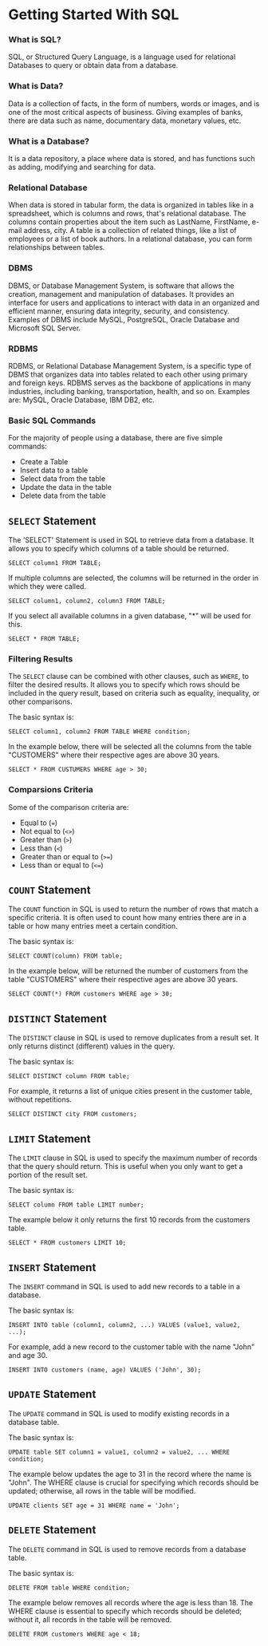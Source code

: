 # Getting Started With SQL

### What is SQL?
SQL, or Structured Query Language, is a language used for relational Databases to query or obtain data from a database.

### What is Data?
Data is a collection of facts, in the form of numbers, words or images, and is one of the most critical aspects of business. Giving examples of banks, there are data such as name, documentary data, monetary values, etc.

### What is a Database?
It is a data repository, a place where data is stored, and has functions such as adding, modifying and searching for data.

### Relational Database
When data is stored in tabular form, the data is organized in tables like in a spreadsheet, which is columns and rows, that's relational database. The columns contain properties about the item such as LastName, FirstName, e-mail address, city. A table is a collection of related things, like a list of employees or a list of book authors. In a relational database, you can form relationships between tables.

### DBMS
DBMS, or Database Management System, is software that allows the creation, management and manipulation of databases. It provides an interface for users and applications to interact with data in an organized and efficient manner, ensuring data integrity, security, and consistency. Examples of DBMS include MySQL, PostgreSQL, Oracle Database and Microsoft SQL Server.

### RDBMS
RDBMS, or Relational Database Management System, is a specific type of DBMS that organizes data into tables related to each other using primary and foreign keys. RDBMS serves as the backbone of applications in many industries, including banking, transportation, health, and so on. Examples are: MySQL, Oracle Database, IBM DB2, etc.

### Basic SQL Commands
For the majority of people using a database, there are five simple commands:
  - Create a Table
  - Insert data to a table
  - Select data from the table
  - Update the data in the table
  - Delete data from the table


## `SELECT` Statement
The 'SELECT' Statement is used in SQL to retrieve data from a database. It allows you to specify which columns of a table should be returned.

    SELECT column1 FROM TABLE;
 
If multiple columns are selected, the columns will be returned in the order in which they were called.
    
    SELECT column1, column2, column3 FROM TABLE;

If you select all available columns in a given database, "*" will be used for this.

    SELECT * FROM TABLE;

### Filtering Results
The `SELECT` clause can be combined with other clauses, such as `WHERE`, to filter the desired results. It allows you to specify which rows should be included in the query result, based on criteria such as equality, inequality, or other comparisons. 

The basic syntax is:

    SELECT column1, column2 FROM TABLE WHERE condition;

In the example below, there will be selected all the columns from the table "CUSTOMERS" where their respective ages are above 30 years.

    SELECT * FROM CUSTUMERS WHERE age > 30;

### Comparsions Criteria
Some of the comparison criteria are:
 - Equal to (`=`)
 - Not equal to (`<>`)
 - Greater than (`>`)
 - Less than (`<`)
 - Greater than or equal to (`>=`)
 - Less than or equal to (`<=`)

    
## `COUNT` Statement
The `COUNT` function in SQL is used to return the number of rows that match a specific criteria. It is often used to count how many entries there are in a table or how many entries meet a certain condition.

The basic syntax is:

    SELECT COUNT(column) FROM table;

In the example below, will be returned the number of customers from the table "CUSTOMERS" where their respective ages are above 30 years.

    SELECT COUNT(*) FROM customers WHERE age > 30;
    

## `DISTINCT` Statement
The `DISTINCT` clause in SQL is used to remove duplicates from a result set. It only returns distinct (different) values ​​in the query.

The basic syntax is:

    SELECT DISTINCT column FROM table;

For example, it returns a list of unique cities present in the customer table, without repetitions.

    SELECT DISTINCT city FROM customers;

    
## `LIMIT` Statement
The `LIMIT` clause in SQL is used to specify the maximum number of records that the query should return. This is useful when you only want to get a portion of the result set.

The basic syntax is:

    SELECT column FROM table LIMIT number;

The example below it only returns the first 10 records from the customers table.

    SELECT * FROM customers LIMIT 10;

    
## `INSERT` Statement
The `INSERT` command in SQL is used to add new records to a table in a database.

The basic syntax is:

    INSERT INTO table (column1, column2, ...) VALUES (value1, value2, ...);

For example, add a new record to the customer table with the name "John" and age 30.

    INSERT INTO customers (name, age) VALUES ('John', 30);


## `UPDATE` Statement
The `UPDATE` command in SQL is used to modify existing records in a database table.

The basic syntax is:

    UPDATE table SET column1 = value1, column2 = value2, ... WHERE condition;

The example below updates the age to 31 in the record where the name is "John". The WHERE clause is crucial for specifying which records should be updated; otherwise, all rows in the table will be modified.

    UPDATE clients SET age = 31 WHERE name = 'John';


## `DELETE` Statement
The `DELETE` command in SQL is used to remove records from a database table.

The basic syntax is:

    DELETE FROM table WHERE condition;

The example below removes all records where the age is less than 18. The WHERE clause is essential to specify which records should be deleted; without it, all records in the table will be removed.

    DELETE FROM customers WHERE age < 18;
